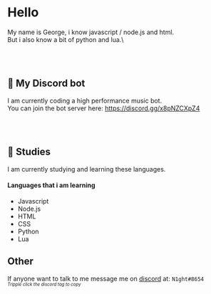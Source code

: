 # Hello 

My name is George, i know javascript / node.js and html.\
But i also know a bit of python and lua.\

<br><br>
## 🤖 My Discord bot
I am currently coding a high performance music bot.\
You can join the bot server here: https://discord.gg/x8pNZCXpZ4


<br><br>
## 🌱 Studies
I am currently studying and learning these languages.

#### Languages that i am learning

- Javascript
- Node.js
- HTML
- CSS
- Python
- Lua

## Other
If anyone want to talk to me message me on [discord](https://discordapp.com/channels/@me) at:
``N1ght#8654``
<br><sub><sup>_Tripple click the discord tag to copy_</sub></sup>


